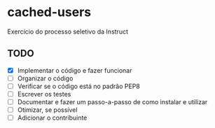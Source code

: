 # cached-users
Exercício do processo seletivo da Instruct

## TODO
- [x] Implementar o código e fazer funcionar
- [ ] Organizar o código
- [ ] Verificar se o código está no padrão PEP8
- [ ] Escrever os testes
- [ ] Documentar e fazer um passo-a-passo de como instalar e utilizar
- [ ] Otimizar, se possível
- [ ] Adicionar o contribuinte

